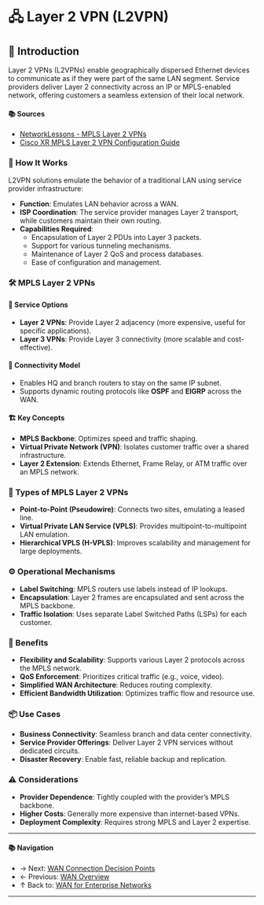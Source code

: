 # 🖧 Layer 2 VPN (L2VPN)

## 🧠 Introduction
Layer 2 VPNs (L2VPNs) enable geographically dispersed Ethernet devices to communicate as if they were part of the same LAN segment. Service providers deliver Layer 2 connectivity across an IP or MPLS-enabled network, offering customers a seamless extension of their local network.

#### 📚 Sources
- [NetworkLessons - MPLS Layer 2 VPNs](https://notes.networklessons.com/mpls-layer-2-vpns)
- [Cisco XR MPLS Layer 2 VPN Configuration Guide](https://www.cisco.com/en/US/docs/routers/xr12000/software/xr12k_r4.0/lxvpn/configuration/guide/vc40v2.pdf)


### 🚛 How It Works
L2VPN solutions emulate the behavior of a traditional LAN using service provider infrastructure:

- **Function**: Emulates LAN behavior across a WAN.
- **ISP Coordination**: The service provider manages Layer 2 transport, while customers maintain their own routing.
- **Capabilities Required**:
  - Encapsulation of Layer 2 PDUs into Layer 3 packets.
  - Support for various tunneling mechanisms.
  - Maintenance of Layer 2 QoS and process databases.
  - Ease of configuration and management.

### 🛠️ MPLS Layer 2 VPNs

#### 📡 Service Options
- **Layer 2 VPNs**: Provide Layer 2 adjacency (more expensive, useful for specific applications).
- **Layer 3 VPNs**: Provide Layer 3 connectivity (more scalable and cost-effective).

#### 🔗 Connectivity Model
- Enables HQ and branch routers to stay on the same IP subnet.
- Supports dynamic routing protocols like **OSPF** and **EIGRP** across the WAN.

#### 🏗️ Key Concepts

- **MPLS Backbone**: Optimizes speed and traffic shaping.
- **Virtual Private Network (VPN)**: Isolates customer traffic over a shared infrastructure.
- **Layer 2 Extension**: Extends Ethernet, Frame Relay, or ATM traffic over an MPLS network.

### 🧩 Types of MPLS Layer 2 VPNs

- **Point-to-Point (Pseudowire)**: Connects two sites, emulating a leased line.
- **Virtual Private LAN Service (VPLS)**: Provides multipoint-to-multipoint LAN emulation.
- **Hierarchical VPLS (H-VPLS)**: Improves scalability and management for large deployments.

### ⚙️ Operational Mechanisms

- **Label Switching**: MPLS routers use labels instead of IP lookups.
- **Encapsulation**: Layer 2 frames are encapsulated and sent across the MPLS backbone.
- **Traffic Isolation**: Uses separate Label Switched Paths (LSPs) for each customer.

### 🎯 Benefits

- **Flexibility and Scalability**: Supports various Layer 2 protocols across the MPLS network.
- **QoS Enforcement**: Prioritizes critical traffic (e.g., voice, video).
- **Simplified WAN Architecture**: Reduces routing complexity.
- **Efficient Bandwidth Utilization**: Optimizes traffic flow and resource use.

### 📦 Use Cases

- **Business Connectivity**: Seamless branch and data center connectivity.
- **Service Provider Offerings**: Deliver Layer 2 VPN services without dedicated circuits.
- **Disaster Recovery**: Enable fast, reliable backup and replication.

### ⚠️ Considerations

- **Provider Dependence**: Tightly coupled with the provider’s MPLS backbone.
- **Higher Costs**: Generally more expensive than internet-based VPNs.
- **Deployment Complexity**: Requires strong MPLS and Layer 2 expertise.

---

#### 📚 Navigation
- → Next: [WAN Connection Decision Points](wan-connection-decision-points.md)  
- ← Previous: [WAN Overview](wan-overview.md)  
- ↑ Back to: [WAN for Enterprise Networks](../readme.md)

---


